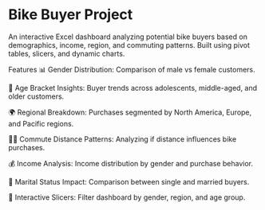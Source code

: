 # Bike Buyer Project
An interactive Excel dashboard analyzing potential bike buyers based on demographics, income, region, and commuting patterns. Built using pivot tables, slicers, and dynamic charts.

Features
📊 Gender Distribution: Comparison of male vs female customers.

🧠 Age Bracket Insights: Buyer trends across adolescents, middle-aged, and older customers.

🌍 Regional Breakdown: Purchases segmented by North America, Europe, and Pacific regions.

🚶‍♂️ Commute Distance Patterns: Analyzing if distance influences bike purchases.

💰 Income Analysis: Income distribution by gender and purchase behavior.

💍 Marital Status Impact: Comparison between single and married buyers.

🔀 Interactive Slicers: Filter dashboard by gender, region, and age group.
